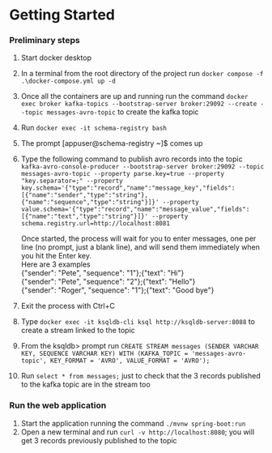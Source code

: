 # Getting Started

### Preliminary steps

1. Start docker desktop
1. In a terminal from the root directory of the project run `docker compose -f .\docker-compose.yml up -d`
1. Once all the containers are up and running run the command  `docker exec broker kafka-topics --bootstrap-server broker:29092 --create --topic messages-avro-topic` to create the kafka topic
1. Run `docker exec -it schema-registry bash`
1. The prompt [appuser@schema-registry ~]$ comes up
1. Type the following command to publish avro records into the topic  
   `kafka-avro-console-producer --bootstrap-server broker:29092 --topic messages-avro-topic --property parse.key=true --property "key.separator=;" --property key.schema='{"type":"record","name":"message_key","fields":[{"name":"sender","type":"string"}, {"name":"sequence","type":"string"}]}' --property value.schema='{"type":"record","name":"message_value","fields":[{"name":"text","type":"string"}]}' --property schema.registry.url=http://localhost:8081`  

   Once started, the process will wait for you to enter messages, one per line (no prompt, just a blank line), and will send them immediately when you hit the Enter key.  
   Here are 3 examples  
   {"sender": "Pete", "sequence": "1"};{"text": "Hi"}  
   {"sender": "Pete", "sequence": "2"};{"text": "Hello"}  
   {"sender": "Roger", "sequence": "1"};{"text": "Good bye"}  
1. Exit the process with Ctrl+C
1. Type `docker exec -it ksqldb-cli ksql http://ksqldb-server:8088` to create a stream linked to the topic 
1. From the ksqldb> prompt run
   `CREATE STREAM messages (SENDER VARCHAR KEY, SEQUENCE VARCHAR KEY) WITH (KAFKA_TOPIC = 'messages-avro-topic', KEY_FORMAT = 'AVRO', VALUE_FORMAT = 'AVRO');`
1. Run `select * from messages;` just to check that the 3 records published to the kafka topic are in the stream too


### Run the web application
1. Start the application running the command `./mvnw spring-boot:run`
1. Open a new terminal and run `curl -v http://localhost:8080`; you will get 3 records previously published to the topic





